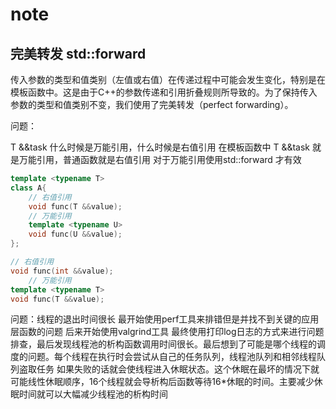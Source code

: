 # note

## 完美转发 std::forward 

传入参数的类型和值类别（左值或右值）在传递过程中可能会发生变化，特别是在模板函数中。这是由于C++的参数传递和引用折叠规则所导致的。为了保持传入参数的类型和值类别不变，我们使用了完美转发（perfect forwarding）。

问题：

T &&task 什么时候是万能引用，什么时候是右值引用 
在模板函数中 T &&task 就是万能引用，普通函数就是右值引用
对于万能引用使用std::forward 才有效
```cpp
template <typename T>
class A{
    // 右值引用
    void func(T &&value);
    // 万能引用
    template <typename U>
    void func(U &&value);
};

// 右值引用
void func(int &&value);
    // 万能引用
template <typename T>
void func(T &&value);

```



问题：线程的退出时间很长
最开始使用perf工具来排错但是并找不到关键的应用层函数的问题
后来开始使用valgrind工具
最终使用打印log日志的方式来进行问题排查，最后发现线程池的析构函数调用时间很长。最后想到了可能是哪个线程的调度的问题。每个线程在执行时会尝试从自己的任务队列，线程池队列和相邻线程队列盗取任务
如果失败的话就会使线程进入休眠状态。这个休眠在最坏的情况下就可能线性休眠顺序，16个线程就会导析构后函数等待16*休眠的时间。主要减少休眠时间就可以大幅减少线程池的析构时间















